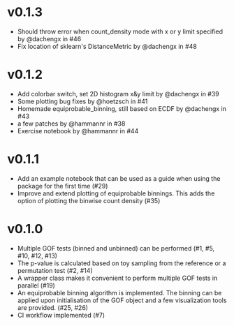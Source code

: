 v0.1.3
==================
* Should throw error when count_density mode with x or y limit specified by @dachengx in #46
* Fix location of sklearn's DistanceMetric by @dachengx in #48

v0.1.2
==================
* Add colorbar switch, set 2D histogram x&y limit by @dachengx in #39
* Some plotting bug fixes by @hoetzsch in #41
* Homemade equiprobable_binning, still based on ECDF by @dachengx in #43
* a few patches by @hammannr in #38
* Exercise notebook by @hammannr in #44

v0.1.1
===================
* Add an example notebook that can be used as a guide when using the package for the first time (#29)
* Improve and extend plotting of equiprobable binnings. This adds the option of plotting the binwise count density (#35)

v0.1.0
===================
* Multiple GOF tests (binned and unbinned) can be performed (#1, #5, #10, #12, #13)
* The p-value is calculated based on toy sampling from the reference or a permutation test (#2, #14)
* A wrapper class makes it convenient to perform multiple GOF tests in parallel (#19)
* An equiprobable binning algorithm is implemented. The binning can be applied upon initialisation of the GOF object and a few visualization tools are provided. (#25, #26)
* CI workflow implemented (#7)
